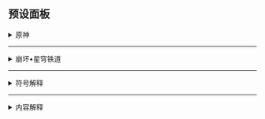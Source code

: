 ## 预设面板

<details><summary>原神</summary>

> 排名不分前后 按`Ctrl + F`可以进行搜索

> 主角相关面板需启用预设面板2才可查看

|角色名字|极限面板|核爆面板|辅助面板|平民面板|毕业面板|试用面板|期望面板|头像|
|:-----|:----:|:----:|:----:|:----:|:----:|:----:|:----:|:----:|
|艾梅莉埃|!|×|×|×|×|×|×|![头像](https://gitee.com/liangshi233/panel-img/raw/master/PanelCalc/艾梅莉埃/side.webp)|
|克洛琳德|√|×|×|×|×|√|×|![头像](https://gitee.com/liangshi233/panel-img/raw/master/PanelCalc/克洛琳德/side.webp)|
|赛索斯|√|×|×|×|×|√|×|![头像](https://gitee.com/liangshi233/panel-img/raw/master/PanelCalc/赛索斯/side.webp)|
|希格雯|√|×|√|×|×|√|×|![头像](https://gitee.com/liangshi233/panel-img/raw/master/PanelCalc/希格雯/side.webp)|
|阿蕾奇诺|√|×|×|×|×|√|×|![头像](https://gitee.com/liangshi233/panel-img/raw/master/PanelCalc/阿蕾奇诺/side.webp)|
|千织|√|√|×|×|×|√|×|![头像](https://gitee.com/liangshi233/panel-img/raw/master/PanelCalc/千织/side.WEBP)|
|闲云|√|√|√|×|×|√|×|![头像](https://gitee.com/liangshi233/panel-img/raw/master/PanelCalc/闲云/side.webp)|
|嘉明|√|√|×|×|×|√|×|![头像](https://gitee.com/liangshi233/panel-img/raw/master/PanelCalc/嘉明/side.webp)|
|夏沃蕾|√|×|√|×|×|√|×|![头像](https://gitee.com/liangshi233/panel-img/raw/master/PanelCalc/夏沃蕾/side.webp)|
|娜维娅|√|√|×|×|×|√|×|![头像](https://gitee.com/liangshi233/panel-img/raw/master/PanelCalc/娜维娅/side.webp)|
|芙宁娜|√|√|×|×|×|√|×|![头像](https://gitee.com/liangshi233/panel-img/raw/master/PanelCalc/芙宁娜/side.webp)|
|夏洛蒂|√|√|√|×|×|√|×|![头像](https://gitee.com/liangshi233/panel-img/raw/master/PanelCalc/夏洛蒂/side.webp)|
|莱欧斯利|√|√|×|×|×|√|×|![头像](https://gitee.com/liangshi233/panel-img/raw/master/PanelCalc/莱欧斯利/side.webp)|
|那维莱特|√|√|×|×|×|√|×|![头像](https://gitee.com/liangshi233/panel-img/raw/master/PanelCalc/那维莱特/side.webp)|
|菲米尼|√|×|×|×|×|√|×|![头像](https://gitee.com/liangshi233/panel-img/raw/master/PanelCalc/菲米尼/side.webp)|
|林尼|√|√|×|×|×|√|×|![头像](https://gitee.com/liangshi233/panel-img/raw/master/PanelCalc/林尼/side.webp)|
|琳妮特|√|×|×|×|×|√|×|![头像](https://gitee.com/liangshi233/panel-img/raw/master/PanelCalc/琳妮特/side.webp)|
|绮良良|√|×|×|√|×|√|×|![头像](https://gitee.com/liangshi233/panel-img/raw/master/PanelCalc/绮良良/side.webp)|
|白术|√|√|√|×|×|√|×|![头像](https://gitee.com/liangshi233/panel-img/raw/master/PanelCalc/白术/side.webp)|
|卡维|√|×|×|×|×|√|×|![头像](https://gitee.com/liangshi233/panel-img/raw/master/PanelCalc/卡维/side.webp)|
|米卡|√|×|√|×|×|√|×|![头像](https://gitee.com/liangshi233/panel-img/raw/master/PanelCalc/米卡/side.webp)|
|迪希雅|√|√|×|×|×|×|×|![头像](https://gitee.com/liangshi233/panel-img/raw/master/PanelCalc/迪希雅/side.webp)|
|艾尔海森|√|√|×|×|×|√|×|![头像](https://gitee.com/liangshi233/panel-img/raw/master/PanelCalc/艾尔海森/side.webp)|
|瑶瑶|√|×|√|×|×|√|×|![头像](https://gitee.com/liangshi233/panel-img/raw/master/PanelCalc/瑶瑶/side.webp)|
|流浪者|√|√|×|×|×|√|×|![头像](https://gitee.com/liangshi233/panel-img/raw/master/PanelCalc/流浪者/side.webp)|
|珐露珊|√|×|√|×|×|√|×|![头像](https://gitee.com/liangshi233/panel-img/raw/master/PanelCalc/珐露珊/side.webp)|
|莱依拉|√|×|×|×|×|√|×|![头像](https://gitee.com/liangshi233/panel-img/raw/master/PanelCalc/莱依拉/side.webp)|
|纳西妲|√|√|×|×|×|√|×|![头像](https://gitee.com/liangshi233/panel-img/raw/master/PanelCalc/纳西妲/side.webp)|
|妮露|√|√|×|×|×|×|×|![头像](https://gitee.com/liangshi233/panel-img/raw/master/PanelCalc/妮露/side.webp)|
|赛诺|√|√|×|×|×|√|×|![头像](https://gitee.com/liangshi233/panel-img/raw/master/PanelCalc/赛诺/side.webp)|
|坎蒂丝|√|×|×|×|×|√|×|![头像](https://gitee.com/liangshi233/panel-img/raw/master/PanelCalc/坎蒂丝/side.webp)|
|提纳里|√|√|×|×|×|×|×|![头像](https://gitee.com/liangshi233/panel-img/raw/master/PanelCalc/提纳里/side.webp)|
|多莉|√|×|√|×|×|√|×|![头像](https://gitee.com/liangshi233/panel-img/raw/master/PanelCalc/多莉/side.webp)|
|柯莱|√|×|×|×|×|√|×|![头像](https://gitee.com/liangshi233/panel-img/raw/master/PanelCalc/柯莱/side.webp)|
|鹿野院平藏|√|×|×|×|×|√|×|![头像](https://gitee.com/liangshi233/panel-img/raw/master/PanelCalc/鹿野院平藏/side.webp)|
|久岐忍|√|×|√|×|×|√|×|![头像](https://gitee.com/liangshi233/panel-img/raw/master/PanelCalc/久岐忍/side.webp)|
|夜兰|√|√|×|√|×|√|×|![头像](https://gitee.com/liangshi233/panel-img/raw/master/PanelCalc/夜兰/side.webp)|
|神里绫人|√|√|×|×|×|√|×|![头像](https://gitee.com/liangshi233/panel-img/raw/master/PanelCalc/神里绫人/side.webp)|
|八重神子|√|√|×|√|×|√|×|![头像](https://gitee.com/liangshi233/panel-img/raw/master/PanelCalc/八重神子/side.webp)|
|申鹤|√|√|√|×|×|×|×|![头像](https://gitee.com/liangshi233/panel-img/raw/master/PanelCalc/申鹤/side.webp)|
|云堇|√|×|√|×|×|√|×|![头像](https://gitee.com/liangshi233/panel-img/raw/master/PanelCalc/云堇/side.webp)|
|荒泷一斗|√|√|×|√|×|√|×|![头像](https://gitee.com/liangshi233/panel-img/raw/master/PanelCalc/荒泷一斗/side.webp)|
|五郎|√|×|×|×|×|√|×|![头像](https://gitee.com/liangshi233/panel-img/raw/master/PanelCalc/五郎/side.webp)|
|托马|√|×|√|×|×|×|×|![头像](https://gitee.com/liangshi233/panel-img/raw/master/PanelCalc/托马/side.webp)|
|珊瑚宫心海|√|√|√|√|×|√|×|![头像](https://gitee.com/liangshi233/panel-img/raw/master/PanelCalc/珊瑚宫心海/side.webp)|
|雷电将军|√|√|√|√|×|√|×|![头像](https://gitee.com/liangshi233/panel-img/raw/master/PanelCalc/雷电将军/side.webp)|
|九条裟罗|√|×|×|×|×|×|×|![头像](https://gitee.com/liangshi233/panel-img/raw/master/PanelCalc/九条裟罗/side.webp)|
|埃洛伊|√|×|×|√|×|×|×|![头像](https://gitee.com/liangshi233/panel-img/raw/master/PanelCalc/埃洛伊/side.webp)|
|早柚|√|×|√|√|×|√|×|![头像](https://gitee.com/liangshi233/panel-img/raw/master/PanelCalc/早柚/side.webp)|
|宵宫|√|√|×|×|×|√|×|![头像](https://gitee.com/liangshi233/panel-img/raw/master/PanelCalc/宵宫/side.webp)|
|神里绫华|√|√|×|√|×|√|×|![头像](https://gitee.com/liangshi233/panel-img/raw/master/PanelCalc/神里绫华/side.webp)|
|枫原万叶|√|√|√|√|×|√|×|![头像](https://gitee.com/liangshi233/panel-img/raw/master/PanelCalc/枫原万叶/side.webp)|
|优菈|√|√|×|√|×|√|×|![头像](https://gitee.com/liangshi233/panel-img/raw/master/PanelCalc/优菈/side.webp)|
|烟绯|√|×|×|×|×|√|×|![头像](https://gitee.com/liangshi233/panel-img/raw/master/PanelCalc/烟绯/side.webp)|
|罗莎莉亚|√|×|×|×|×|√|×|![头像](https://gitee.com/liangshi233/panel-img/raw/master/PanelCalc/罗莎莉亚/side.webp)|
|胡桃|√|√|×|√|×|√|×|![头像](https://gitee.com/liangshi233/panel-img/raw/master/PanelCalc/胡桃/side.webp)|
|魈|√|√|×|√|×|√|×|![头像](https://gitee.com/liangshi233/panel-img/raw/master/PanelCalc/魈/side.webp)|
|甘雨|√|√|×|√|×|×|×|![头像](https://gitee.com/liangshi233/panel-img/raw/master/PanelCalc/甘雨/side.webp)|
|阿贝多|√|√|×|√|×|×|×|![头像](https://gitee.com/liangshi233/panel-img/raw/master/PanelCalc/阿贝多/side.webp)|
|钟离|√|√|√|√|×|√|×|![头像](https://gitee.com/liangshi233/panel-img/raw/master/PanelCalc/钟离/side.webp)|
|辛焱|√|×|√|×|×|√|×|![头像](https://gitee.com/liangshi233/panel-img/raw/master/PanelCalc/辛焱/side.webp)|
|达达利亚|√|√|×|√|×|√|×|![头像](https://gitee.com/liangshi233/panel-img/raw/master/PanelCalc/达达利亚/side.webp)|
|迪奥娜|√|×|√|√|×|√|×|![头像](https://gitee.com/liangshi233/panel-img/raw/master/PanelCalc/迪奥娜/side.webp)|
|可莉|√|√|×|√|×|√|×|![头像](https://gitee.com/liangshi233/panel-img/raw/master/PanelCalc/可莉/side.webp)|
|温迪|√|√|√|√|×|√|×|![头像](https://gitee.com/liangshi233/panel-img/raw/master/PanelCalc/温迪/side.webp)|
|砂糖|√|×|√|×|×|√|×|![头像](https://gitee.com/liangshi233/panel-img/raw/master/PanelCalc/砂糖/side.webp)|
|刻晴|√|√|×|√|×|√|×|![头像](https://gitee.com/liangshi233/panel-img/raw/master/PanelCalc/刻晴/side.webp)|
|莫娜|√|√|×|√|×|×|×|![头像](https://gitee.com/liangshi233/panel-img/raw/master/PanelCalc/莫娜/side.webp)|
|重云|√|×|×|√|×|√|×|![头像](https://gitee.com/liangshi233/panel-img/raw/master/PanelCalc/重云/side.webp)|
|七七|√|√|√|√|×|×|×|![头像](https://gitee.com/liangshi233/panel-img/raw/master/PanelCalc/七七/side.webp)|
|诺艾尔|√|×|√|√|×|√|×|![头像](https://gitee.com/liangshi233/panel-img/raw/master/PanelCalc/诺艾尔/side.webp)|
|班尼特|√|×|√|√|×|√|×|![头像](https://gitee.com/liangshi233/panel-img/raw/master/PanelCalc/班尼特/side.webp)|
|菲谢尔|√|×|×|√|×|√|×|![头像](https://gitee.com/liangshi233/panel-img/raw/master/PanelCalc/菲谢尔/side.webp)|
|凝光|√|×|×|√|×|√|×|![头像](https://gitee.com/liangshi233/panel-img/raw/master/PanelCalc/凝光/side.webp)|
|行秋|√|×|×|√|×|√|×|![头像](https://gitee.com/liangshi233/panel-img/raw/master/PanelCalc/行秋/side.webp)|
|北斗|√|×|×|√|×|√|×|![头像](https://gitee.com/liangshi233/panel-img/raw/master/PanelCalc/北斗/side.webp)|
|香菱|√|×|×|√|×|√|×|![头像](https://gitee.com/liangshi233/panel-img/raw/master/PanelCalc/香菱/side.webp)|
|安柏|√|×|×|√|×|√|×|![头像](https://gitee.com/liangshi233/panel-img/raw/master/PanelCalc/安柏/side.webp)|
|雷泽|√|×|×|√|×|√|×|![头像](https://gitee.com/liangshi233/panel-img/raw/master/PanelCalc/雷泽/side.webp)|
|迪卢克|√|√|×|√|×|×|×|![头像](https://gitee.com/liangshi233/panel-img/raw/master/PanelCalc/迪卢克/side.webp)|
|凯亚|√|×|×|√|×|√|×|![头像](https://gitee.com/liangshi233/panel-img/raw/master/PanelCalc/凯亚/side.webp)|
|芭芭拉|√|×|√|√|×|√|×|![头像](https://gitee.com/liangshi233/panel-img/raw/master/PanelCalc/芭芭拉/side.webp)|
|丽莎|√|√|×|√|×|√|×|![头像](https://gitee.com/liangshi233/panel-img/raw/master/PanelCalc/丽莎/side.webp)|
|琴|√|√|√|√|×|×|×|![头像](https://gitee.com/liangshi233/panel-img/raw/master/PanelCalc/琴/side.webp)|
---
|角色名字|极限面板|核爆面板|辅助面板|平民面板|毕业面板|试用面板|期望面板|头像|
|:-----|:----:|:----:|:----:|:----:|:----:|:----:|:----:|:----:|
|风|√|×|×|×|×|×|×|![图标](https://gitee.com/liangshi233/panel-img/raw/master/PanelCalc/风主/side.png)|
|岩|√|×|×|×|×|×|×|![图标](https://gitee.com/liangshi233/panel-img/raw/master/PanelCalc/岩主/side.png)|
|雷|√|×|×|×|×|×|×|![图标](https://gitee.com/liangshi233/panel-img/raw/master/PanelCalc/雷主/side.png)|
|草|√|×|×|×|×|×|×|![图标](https://gitee.com/liangshi233/panel-img/raw/master/PanelCalc/草主/side.png)|
|水|√|×|×|×|×|×|×|![图标](https://gitee.com/liangshi233/panel-img/raw/master/PanelCalc/水主/side.png)|
|火|×|×|×|×|×|×|×|![图标](https://gitee.com/liangshi233/panel-img/raw/master/PanelCalc/火主/side.png)|
|冰|×|×|×|×|×|×|×|![图标](https://gitee.com/liangshi233/panel-img/raw/master/PanelCalc/冰主/side.png)|
|无|√|×|×|×|×|×|×|![图标](https://gitee.com/liangshi233/panel-img/raw/master/PanelCalc/无主/side.png)|
</details>

---

<details><summary>崩坏•星穹铁道</summary>

> 排名不分前后 按`Ctrl + F`可以进行搜索

> 主角相关面板需启用预设面板2才可查看

|角色名字|极限面板|核爆面板|辅助面板|平民面板|毕业面板|试用面板|期望面板|头像|
|:-----|:----:|:----:|:----:|:----:|:----:|:----:|:----:|:----:|
|云璃|√|×|×|×|×|/|×|![头像](https://gitee.com/liangshi233/panel-img/raw/master/PanelCalc/云璃/face.png)|
|椒丘|√|×|×|×|×|/|×|![头像](https://gitee.com/liangshi233/panel-img/raw/master/PanelCalc/椒丘/face.png)|
|流萤|√|×|×|×|×|/|×|![头像](https://gitee.com/liangshi233/panel-img/raw/master/PanelCalc/流萤/face.png)|
|翡翠|√|×|×|×|×|/|×|![头像](https://gitee.com/liangshi233/panel-img/raw/master/PanelCalc/翡翠/face.png)|
|波提欧|√|×|×|×|×|/|×|![头像](https://gitee.com/liangshi233/panel-img/raw/master/PanelCalc/波提欧/face.png)|
|知更鸟|√|×|×|×|×|/|×|![头像](https://gitee.com/liangshi233/panel-img/raw/master/PanelCalc/知更鸟/face.png)|
|黄泉|√|×|×|×|×|/|×|![头像](https://gitee.com/liangshi233/panel-img/raw/master/PanelCalc/黄泉/face.png)|
|加拉赫|√|×|×|×|×|/|×|![头像](https://gitee.com/liangshi233/panel-img/raw/master/PanelCalc/加拉赫/face.png)|
|花火|√|×|×|×|×|/|×|![头像](https://gitee.com/liangshi233/panel-img/raw/master/PanelCalc/花火/face.png)|
|黑天鹅|√|×|×|×|×|/|×|![头像](https://gitee.com/liangshi233/panel-img/raw/master/PanelCalc/黑天鹅/face.png)|
|米沙|√|×|×|×|×|/|×|![头像](https://gitee.com/liangshi233/panel-img/raw/master/PanelCalc/米沙/face.png)|
|真理医生|√|×|×|×|×|/|×|![头像](https://gitee.com/liangshi233/panel-img/raw/master/PanelCalc/真理医生/face.png)|
|阮•梅|√|×|×|×|×|/|×|![头像](https://gitee.com/liangshi233/panel-img/raw/master/PanelCalc/阮•梅/face.png)|
|雪衣|√|×|×|×|×|/|×|![头像](https://gitee.com/liangshi233/panel-img/raw/master/PanelCalc/雪衣/face.png)|
|银枝|√|×|×|×|×|/|×|![头像](https://gitee.com/liangshi233/panel-img/raw/master/PanelCalc/银枝/face.png)|
|寒鸦|√|×|×|×|×|/|×|![头像](https://gitee.com/liangshi233/panel-img/raw/master/PanelCalc/寒鸦/face.png)|
|藿藿|√|×|×|×|×|/|×|![头像](https://gitee.com/liangshi233/panel-img/raw/master/PanelCalc/藿藿/face.png)|
|托帕&账账|√|×|×|×|×|/|×|![头像](https://gitee.com/liangshi233/panel-img/raw/master/PanelCalc/托帕&账账/face.png)|
|桂乃芬|√|×|×|×|×|/|×|![头像](https://gitee.com/liangshi233/panel-img/raw/master/PanelCalc/桂乃芬/face.png)|
|镜流|√|×|×|×|×|/|×|![头像](https://gitee.com/liangshi233/panel-img/raw/master/PanelCalc/镜流/face.png)|
|符玄|√|×|×|×|×|/|×|![头像](https://gitee.com/liangshi233/panel-img/raw/master/PanelCalc/符玄/face.png)|
|玲可|√|×|×|×|×|/|×|![头像](https://gitee.com/liangshi233/panel-img/raw/master/PanelCalc/玲可/face.png)|
|丹恒•饮月|√|×|×|×|×|/|×|![头像](https://gitee.com/liangshi233/panel-img/raw/master/PanelCalc/丹恒•饮月/face.png)|
|卡芙卡|√|×|×|×|×|/|×|![头像](https://gitee.com/liangshi233/panel-img/raw/master/PanelCalc/卡芙卡/face.png)|
|卢卡|√|×|×|×|×|/|×|![头像](https://gitee.com/liangshi233/panel-img/raw/master/PanelCalc/卢卡/face.png)|
|刃|√|×|×|×|×|/|×|![头像](https://gitee.com/liangshi233/panel-img/raw/master/PanelCalc/刃/face.png)|
|罗刹|√|×|×|×|×|/|×|![头像](https://gitee.com/liangshi233/panel-img/raw/master/PanelCalc/罗刹/face.png)|
|驭空|√|×|×|×|×|/|×|![头像](https://gitee.com/liangshi233/panel-img/raw/master/PanelCalc/驭空/face.png)|
|景元|√|×|×|×|×|/|×|![头像](https://gitee.com/liangshi233/panel-img/raw/master/PanelCalc/景元/face.png)|
|银狼|√|×|×|×|×|/|×|![头像](https://gitee.com/liangshi233/panel-img/raw/master/PanelCalc/银狼/face.png)|
|希儿|√|×|×|×|×|/|×|![头像](https://gitee.com/liangshi233/panel-img/raw/master/PanelCalc/希儿/face.png)|
|彦卿|√|×|×|×|×|/|×|![头像](https://gitee.com/liangshi233/panel-img/raw/master/PanelCalc/彦卿/face.png)|
|白露|√|×|×|×|×|/|×|![头像](https://gitee.com/liangshi233/panel-img/raw/master/PanelCalc/白露/face.png)|
|姬子|√|×|×|×|×|/|×|![头像](https://gitee.com/liangshi233/panel-img/raw/master/PanelCalc/姬子/face.png)|
|杰帕德|√|×|×|×|×|/|×|![头像](https://gitee.com/liangshi233/panel-img/raw/master/PanelCalc/杰帕德/face.png)|
|克拉拉|√|×|×|×|×|/|×|![头像](https://gitee.com/liangshi233/panel-img/raw/master/PanelCalc/克拉拉/face.png)|
|瓦尔特|√|×|×|×|×|/|×|![头像](https://gitee.com/liangshi233/panel-img/raw/master/PanelCalc/瓦尔特/face.png)|
|布洛妮娅|√|×|×|×|×|/|×|![头像](https://gitee.com/liangshi233/panel-img/raw/master/PanelCalc/布洛妮娅/face.png)|
|停云|√|×|×|×|×|/|×|![头像](https://gitee.com/liangshi233/panel-img/raw/master/PanelCalc/停云/face.png)|
|青雀|√|×|×|×|×|/|×|![头像](https://gitee.com/liangshi233/panel-img/raw/master/PanelCalc/青雀/face.png)|
|黑塔|√|×|×|×|×|/|×|![头像](https://gitee.com/liangshi233/panel-img/raw/master/PanelCalc/黑塔/face.png)|
|阿兰|√|×|×|×|×|/|×|![头像](https://gitee.com/liangshi233/panel-img/raw/master/PanelCalc/阿兰/face.png)|
|素裳|√|×|×|×|×|/|×|![头像](https://gitee.com/liangshi233/panel-img/raw/master/PanelCalc/素裳/face.png)|
|娜塔莎|√|×|×|×|×|/|×|![头像](https://gitee.com/liangshi233/panel-img/raw/master/PanelCalc/娜塔莎/face.png)|
|希露瓦|√|×|×|×|×|/|×|![头像](https://gitee.com/liangshi233/panel-img/raw/master/PanelCalc/希露瓦/face.png)|
|桑博|√|×|×|×|×|/|×|![头像](https://gitee.com/liangshi233/panel-img/raw/master/PanelCalc/桑博/face.png)|
|虎克|√|×|×|×|×|/|×|![头像](https://gitee.com/liangshi233/panel-img/raw/master/PanelCalc/虎克/face.png)|
|丹恒|√|×|×|×|×|/|×|![头像](https://gitee.com/liangshi233/panel-img/raw/master/PanelCalc/丹恒/face.png)|
|佩拉|√|×|×|×|×|/|×|![头像](https://gitee.com/liangshi233/panel-img/raw/master/PanelCalc/佩拉/face.png)|
|艾丝妲|√|×|×|×|×|/|×|![头像](https://gitee.com/liangshi233/panel-img/raw/master/PanelCalc/艾丝妲/face.png)|
|三月七|√|×|×|×|×|/|×|![头像](https://gitee.com/liangshi233/panel-img/raw/master/PanelCalc/三月七/face.png)|
---
|角色名字|极限面板|核爆面板|辅助面板|平民面板|毕业面板|试用面板|期望面板|头像|
|:-----|:----:|:----:|:----:|:----:|:----:|:----:|:----:|:----:|
|毁灭|√|×|×|×|×|/|×|![图标](https://gitee.com/liangshi233/panel-img/raw/master/PanelCalc/开拓者•毁灭/face.png)|
|存护|√|×|×|×|×|/|×|![图标](https://gitee.com/liangshi233/panel-img/raw/master/PanelCalc/开拓者•存护/face.png)|
|同谐|√|×|×|×|×|/|×|![图标](https://gitee.com/liangshi233/panel-img/raw/master/PanelCalc/开拓者•同谐/face.png)|
|丰饶|×|×|×|×|×|/|×|![图标](https://gitee.com/liangshi233/panel-img/raw/master/PanelCalc/开拓者•丰饶/face.png)|
|巡猎|×|×|×|×|×|/|×|![图标](https://gitee.com/liangshi233/panel-img/raw/master/PanelCalc/开拓者•巡猎/face.png)|
|虚无|×|×|×|×|×|/|×|![图标](https://gitee.com/liangshi233/panel-img/raw/master/PanelCalc/开拓者•虚无/face.png)|
|智识|×|×|×|×|×|/|×|![图标](https://gitee.com/liangshi233/panel-img/raw/master/PanelCalc/开拓者•智识/face.png)|
</details>

---
<details><summary>符号解释</summary>


|符号|解释|
|:-----:|:----:|
|√|已经支持或已经适配的内容|
|!|已经支持或已经适配但未在游戏内实装可能过时的内容|
|×|暂未支持或暂未适配会在未来更新的内容|
|~|已经在制作中但未制作完成或未适配的内容|
|*|不完全支持或不完全适配的内容|
|/|不支持或不适配且未来没有计划更新的内容|

</details>

---

<details><summary>内容解释</summary>

> 个人精力有限，部分面板暂时搁置，会在其他内容完成后补齐

|内容|解释|
|:-----:|:----:|
|极限面板|该角色单人理论最高期望伤害的面板（不考虑充能循环，部分角色不考虑元素反应）|
|核爆面板|该角色单人理论最高单次伤害的面板（不考虑充能循环，不考虑暴击率）|
|辅助面板|该角色在其功能性领域达到理论极致的面板（不考虑充能循环）|
|平民面板|具有约20个有效词条的面板（此面板暂停更新）|
|毕业面板|具有约28个有效词条的面板（此面板暂停更新）|
|试用面板|角色在且试身手中的面板（此面板随版本更新）|
|期望面板|该角色在主流配队中达到最大期望伤害值的面板（计算充能循环，此面板暂停更新）|

</details>